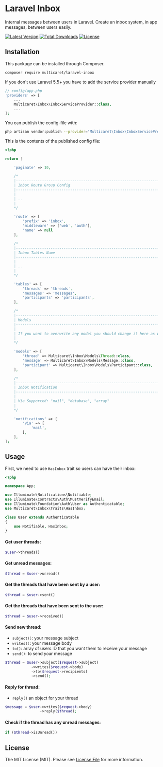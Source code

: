 # Laravel Inbox
Internal messages between users in Laravel.
Create an inbox system, in app messages, between users easily. 

[![Latest Version](https://img.shields.io/github/release/multicaret/laravel-inbox.svg?style=flat-square)](https://github.com/multicaret/laravel-inbox/releases)
[![Total Downloads](https://img.shields.io/packagist/dt/multicaret/laravel-inbox.svg?style=flat-square)](https://packagist.org/packages/multicaret/laravel-inbox)
[![License](https://poser.pugx.org/multicaret/laravel-inbox/license.svg?style=flat-square)](https://packagist.org/packages/multicaret/laravel-inbox)



## Installation

This package can be installed through Composer.

``` bash
composer require multicaret/laravel-inbox
```

If you don't use Laravel 5.5+ you have to add the service provider manually

```php
// config/app.php
'providers' => [
    ...
    Multicaret\Inbox\InboxServiceProvider::class,
    ...
];
```

You can publish the config-file with:

``` bash
php artisan vendor:publish --provider="Multicaret\Inbox\InboxServiceProvider" --tag="config"
```

This is the contents of the published config file:

```php
<?php

return [

    'paginate' => 10,

    /*
    |--------------------------------------------------------------------------
    | Inbox Route Group Config
    |--------------------------------------------------------------------------
    |
    | ..
    |
    */

    'route' => [
        'prefix' => 'inbox',
        'middleware' => ['web', 'auth'],
        'name' => null
    ],

    /*
    |--------------------------------------------------------------------------
    | Inbox Tables Name
    |--------------------------------------------------------------------------
    |
    | ..
    |
    */

    'tables' => [
        'threads' => 'threads',
        'messages' => 'messages',
        'participants' => 'participants',
    ],

    /*
    |--------------------------------------------------------------------------
    | Models
    |--------------------------------------------------------------------------
    |
    | If you want to overwrite any model you should change it here as well.
    |
    */

    'models' => [
        'thread' => Multicaret\Inbox\Models\Thread::class,
        'message' => Multicaret\Inbox\Models\Message::class,
        'participant' => Multicaret\Inbox\Models\Participant::class,
    ],

    /*
    |--------------------------------------------------------------------------
    | Inbox Notification
    |--------------------------------------------------------------------------
    |
    | Via Supported: "mail", "database", "array"
    |
    */

    'notifications' => [
        'via' => [
            'mail',
        ],
    ],
];
```

## Usage

First, we need to use `HasInbox` trait so users can have their inbox:

```php
<?php

namespace App;

use Illuminate\Notifications\Notifiable;
use Illuminate\Contracts\Auth\MustVerifyEmail;
use Illuminate\Foundation\Auth\User as Authenticatable;
use Multicaret\Inbox\Traits\HasInbox;

class User extends Authenticatable
{
    use Notifiable, HasInbox;
}
```

#### Get user threads:

```php
$user->threads()
```

#### Get unread messages:

```php
$thread = $user->unread()
```

#### Get the threads that have been sent by a user:

```php
$thread = $user->sent()
```

#### Get the threads that have been sent to the user:

```php
$thread = $user->received()
```

#### Send new thread:

- `subject()`: your message subject
- `writes()`: your message body
- `to()`: array of users ID that you want them to receive your message
- `send()`: to send your message

```php
$thread = $user->subject($request->subject)
            ->writes($request->body)
            ->to($request->recipients)
            ->send();
```

#### Reply for thread:

- `reply()` an object for your thread

```php
$message = $user->writes($request->body)
                ->reply($thread);
```

#### Check if the thread has any unread messages:

```php
if ($thread->isUnread())
```

## License

The MIT License (MIT). Please see [License File](LICENSE) for more information.
